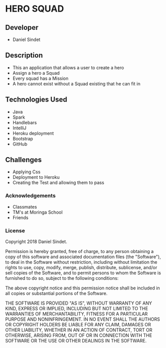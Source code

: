 # HERO SQUAD

## Developer 

* Daniel Sindet 
## Description
 * This an application that allows a user to create a hero
 * Assign a hero a Squad
 * Every squad has a Mission
 * A hero cannot exist without a Squad existing that he can fit in
 
## Technologies Used 
* Java
* Spark
* Handlebars
* IntelliJ
* Heroku deployment
* Bootstrap
* GitHub

## Challenges 
* Applying Css
* Deployment to Heroku
* Creating the Test and allowing them to pass

### Acknowledgements 
* Classmates
* TM's at Moringa School
* Friends
### License
Copyright 2018 Daniel Sindet.

Permission is hereby granted, free of charge, to any person obtaining a copy of this software and associated documentation files (the "Software"), to deal in the Software without restriction, including without limitation the rights to use, copy, modify, merge, publish, distribute, sublicense, and/or sell copies of the Software, and to permit persons to whom the Software is furnished to do so, subject to the following conditions:

The above copyright notice and this permission notice shall be included in all copies or substantial portions of the Software.

THE SOFTWARE IS PROVIDED "AS IS", WITHOUT WARRANTY OF ANY KIND, EXPRESS OR IMPLIED, INCLUDING BUT NOT LIMITED TO THE WARRANTIES OF MERCHANTABILITY, FITNESS FOR A PARTICULAR PURPOSE AND NONINFRINGEMENT. IN NO EVENT SHALL THE AUTHORS OR COPYRIGHT HOLDERS BE LIABLE FOR ANY CLAIM, DAMAGES OR OTHER LIABILITY, WHETHER IN AN ACTION OF CONTRACT, TORT OR OTHERWISE, ARISING FROM, OUT OF OR IN CONNECTION WITH THE SOFTWARE OR THE USE OR OTHER DEALINGS IN THE SOFTWARE.

